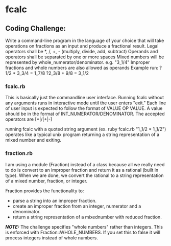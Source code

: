 # fcalc

## Coding Challenge:
Write a command-line program in the language of your choice that will take
operations on fractions as an input and produce a fractional result.
Legal operators shall be *, /, +, - (multiply, divide, add, subtract)
Operands and operators shall be separated by one or more spaces
Mixed numbers will be represented by whole_numerator/denominator. e.g. "3_1/4"
Improper fractions and whole numbers are also allowed as operands
Example run:
? 1/2 * 3_3/4
= 1_7/8
?2_3/8 + 9/8
= 3_1/2

### fcalc.rb
This is basically just the commandline user interface. Running fcalc without
any arguments runs in interactive mode until the user enters "exit." Each line of
user input is expected to follow the format of VALUE OP VALUE. A value should be in 
the format of INT_NUMERATOR/DENOMINATOR. The accepted operators are  [*|/|+|-]

running fcalc with a quoted string argument (ex. ruby fcalc.rb "1_1/2 * 1_1/2")
operates like a typical unix program returning a string representation of a mixed
number and exiting.

### fraction.rb
I am using a module (Fraction) instead of a class because all we really need to do
is convert to an improper fraction and return it as a rational (built in type).
When we are done, we convert the rational to a string representation of a mixed
number, fraction, or integer.

Fraction provides the functionality to:
- parse a string into an improper fraction.
- create an improper fraction from an integer, numerator and a denominator.
- return a string representation of a mixednumber with reduced fraction.

***NOTE:*** The challenge specifies "whole numbers" rather than integers.
This is enforced with Fraction::WHOLE_NUMBERS. If you set this to false it will 
process integers instead of whole numbers. 
